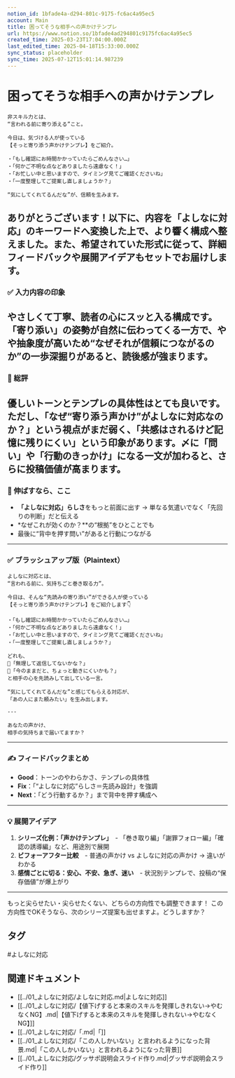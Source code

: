 ```yaml
---
notion_id: 1bfade4a-d294-801c-9175-fc6ac4a95ec5
account: Main
title: 困ってそうな相手への声かけテンプレ
url: https://www.notion.so/1bfade4ad294801c9175fc6ac4a95ec5
created_time: 2025-03-23T17:04:00.000Z
last_edited_time: 2025-04-18T15:33:00.000Z
sync_status: placeholder
sync_time: 2025-07-12T15:01:14.987239
---
```

# 困ってそうな相手への声かけテンプレ

```plain text
非スキル力とは、
“言われる前に寄り添える”こと。

今日は、気づける人が使っている
【そっと寄り添う声かけテンプレ】をご紹介。

・「もし確認にお時間かかっていたらごめんなさい…」
・「何かご不明な点などありましたら遠慮なく！」
・「お忙しい中と思いますので、タイミング見てご確認くださいね」
・「一度整理してご提案し直しましょうか？」

“気にしてくれてるんだな”が、信頼を生みます。
```
ありがとうございます！以下に、内容を「よしなに対応」のキーワードへ変換した上で、より響く構成へ整えました。また、希望されていた形式に従って、詳細フィードバックや展開アイデアもセットでお届けします。
---
### ✅ 入力内容の印象
やさしくて丁寧、読者の心にスッと入る構成です。「寄り添い」の姿勢が自然に伝わってくる一方で、やや抽象度が高いため“なぜそれが信頼につながるのか”の一歩深掘りがあると、読後感が強まります。
---
### 🧩 総評
優しいトーンとテンプレの具体性はとても良いです。ただし、「なぜ“寄り添う声かけ”がよしなに対応なのか？」という視点がまだ弱く、「共感はされるけど記憶に残りにくい」という印象があります。〆に「問い」や「行動のきっかけ」になる一文が加わると、さらに投稿価値が高まります。
---
### 🚀 伸ばすなら、ここ
- **「よしなに対応」らしさ**をもっと前面に出す
  → 単なる気遣いでなく「先回りの判断」だと伝える
- *なぜこれが効くのか？**の“根拠”をひとことでも
- 最後に“背中を押す問い”があると行動につながる
---
### ✅ ブラッシュアップ版（Plaintext）
```plain text
よしなに対応とは、
“言われる前に、気持ちごと巻き取る力”。

今日は、そんな“先読みの寄り添い”ができる人が使っている
【そっと寄り添う声かけテンプレ】をご紹介します👇

・「もし確認にお時間かかっていたらごめんなさい…」
・「何かご不明な点などありましたら遠慮なく！」
・「お忙しい中と思いますので、タイミング見てご確認くださいね」
・「一度整理してご提案し直しましょうか？」

どれも、
📌「無理して返信してないかな？」
📌「今のままだと、ちょっと動きにくいかも？」
と相手の心を先読みして出している一言。

“気にしてくれてるんだな”と感じてもらえる対応が、
「あの人にまた頼みたい」を生み出します。

---

あなたの声かけ、
相手の気持ちまで届いてますか？

```
---
### ✍️ フィードバックまとめ
- **Good**：トーンのやわらかさ、テンプレの具体性
- **Fix**：「“よしなに対応”らしさ＝先読み設計」を強調
- **Next**：「どう行動するか？」まで背中を押す構成へ
---
### 💡 展開アイデア
1. **シリーズ化例：「声かけテンプレ」**　- 「巻き取り編」「謝罪フォロー編」「確認の誘導編」など、用途別で展開
1. **ビフォーアフター比較**　- 普通の声かけ vs よしなに対応の声かけ → 違いがわかる
1. **感情ごとに切る：安心、不安、急ぎ、迷い**　- 状況別テンプレで、投稿の“保存価値”が爆上がり
---
もっと尖らせたい・尖らせたくない、どちらの方向性でも調整できます！
この方向性でOKそうなら、次のシリーズ提案も出せますよ。どうしますか？

## タグ

#よしなに対応 

## 関連ドキュメント

- [[../01_よしなに対応/よしなに対応.md|よしなに対応]]
- [[../01_よしなに対応/【値下げすると本来のスキルを発揮しきれない→やむなくNG】.md|【値下げすると本来のスキルを発揮しきれない→やむなくNG】]]
- [[../01_よしなに対応/「.md|「]]
- [[../01_よしなに対応/「この人しかいない」と言われるようになった背景.md|「この人しかいない」と言われるようになった背景]]
- [[../01_よしなに対応/グッサポ説明会スライド作り.md|グッサポ説明会スライド作り]]
